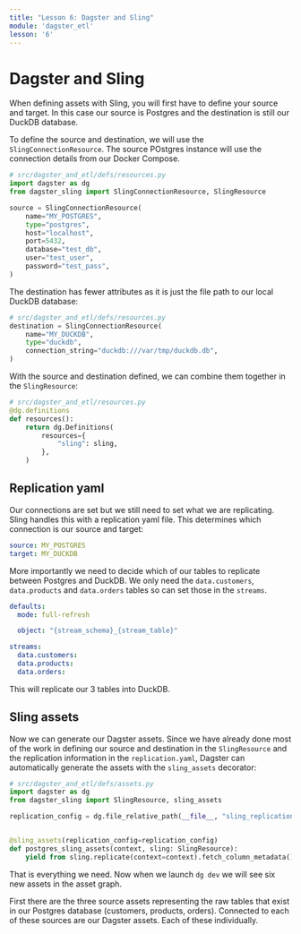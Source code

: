 ```yaml
---
title: "Lesson 6: Dagster and Sling"
module: 'dagster_etl'
lesson: '6'
---
```


# Dagster and Sling

When defining assets with Sling, you will first have to define your source and target. In this case our source is Postgres and the destination is still our DuckDB database.

To define the source and destination, we will use the `SlingConnectionResource`. The source POstgres instance will use the connection details from our Docker Compose.

```python
# src/dagster_and_etl/defs/resources.py
import dagster as dg
from dagster_sling import SlingConnectionResource, SlingResource

source = SlingConnectionResource(
    name="MY_POSTGRES",
    type="postgres",
    host="localhost",
    port=5432,
    database="test_db",
    user="test_user",
    password="test_pass",
)
```

The destination has fewer attributes as it is just the file path to our local DuckDB database:

```python
# src/dagster_and_etl/defs/resources.py
destination = SlingConnectionResource(
    name="MY_DUCKDB",
    type="duckdb",
    connection_string="duckdb:///var/tmp/duckdb.db",
)
```

With the source and destination defined, we can combine them together in the `SlingResource`:

```python
# src/dagster_and_etl/resources.py
@dg.definitions
def resources():
    return dg.Definitions(
        resources={
            "sling": sling,
        },
    )
```

## Replication yaml

Our connections are set but we still need to set what we are replicating. Sling handles this with a replication yaml file. This determines which connection is our source and target:

```yaml
source: MY_POSTGRES
target: MY_DUCKDB
```

More importantly we need to decide which of our tables to replicate between Postgres and DuckDB. We only need the `data.customers`, `data.products` and `data.orders` tables so can set those in the `streams`.

```yaml
defaults:
  mode: full-refresh

  object: "{stream_schema}_{stream_table}"

streams:
  data.customers:
  data.products:
  data.orders:
```

This will replicate our 3 tables into DuckDB.

## Sling assets

Now we can generate our Dagster assets. Since we have already done most of the work in defining our source and destination in the `SlingResource` and the replication information in the `replication.yaml`, Dagster can automatically generate the assets with the `sling_assets` decorator:


```python
# src/dagster_and_etl/defs/assets.py
import dagster as dg
from dagster_sling import SlingResource, sling_assets

replication_config = dg.file_relative_path(__file__, "sling_replication.yaml")


@sling_assets(replication_config=replication_config)
def postgres_sling_assets(context, sling: SlingResource):
    yield from sling.replicate(context=context).fetch_column_metadata()
```

That is everything we need. Now when we launch `dg dev` we will see six new assets in the asset graph.

First there are the three source assets representing the raw tables that exist in our Postgres database (customers, products, orders). Connected to each of these sources are our Dagster assets. Each of these individually.
